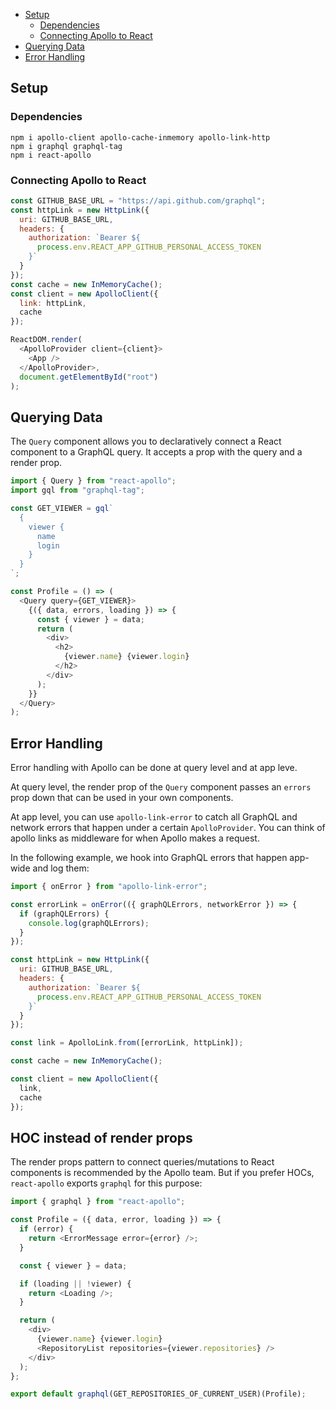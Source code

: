 - [Setup](#setup)
  - [Dependencies](#dependencies)
  - [Connecting Apollo to React](#connecting-apollo-to-react)
- [Querying Data](#querying-data)
- [Error Handling](#error-handling)

## Setup

### Dependencies

```
npm i apollo-client apollo-cache-inmemory apollo-link-http
npm i graphql graphql-tag
npm i react-apollo
```

### Connecting Apollo to React

```js
const GITHUB_BASE_URL = "https://api.github.com/graphql";
const httpLink = new HttpLink({
  uri: GITHUB_BASE_URL,
  headers: {
    authorization: `Bearer ${
      process.env.REACT_APP_GITHUB_PERSONAL_ACCESS_TOKEN
    }`
  }
});
const cache = new InMemoryCache();
const client = new ApolloClient({
  link: httpLink,
  cache
});

ReactDOM.render(
  <ApolloProvider client={client}>
    <App />
  </ApolloProvider>,
  document.getElementById("root")
);
```

## Querying Data

The `Query` component allows you to declaratively connect a React component to a GraphQL query. It accepts a prop with the query and a render prop.

```js
import { Query } from "react-apollo";
import gql from "graphql-tag";

const GET_VIEWER = gql`
  {
    viewer {
      name
      login
    }
  }
`;

const Profile = () => (
  <Query query={GET_VIEWER}>
    {({ data, errors, loading }) => {
      const { viewer } = data;
      return (
        <div>
          <h2>
            {viewer.name} {viewer.login}
          </h2>
        </div>
      );
    }}
  </Query>
);
```

## Error Handling

Error handling with Apollo can be done at query level and at app leve.

At query level, the render prop of the `Query` component passes an `errors` prop down that can be used in your own components.

At app level, you can use `apollo-link-error` to catch all GraphQL and network errors that happen under a certain `ApolloProvider`. You can think of apollo links as middleware for when Apollo makes a request.

In the following example, we hook into GraphQL errors that happen app-wide and log them:

```js
import { onError } from "apollo-link-error";

const errorLink = onError(({ graphQLErrors, networkError }) => {
  if (graphQLErrors) {
    console.log(graphQLErrors);
  }
});

const httpLink = new HttpLink({
  uri: GITHUB_BASE_URL,
  headers: {
    authorization: `Bearer ${
      process.env.REACT_APP_GITHUB_PERSONAL_ACCESS_TOKEN
    }`
  }
});

const link = ApolloLink.from([errorLink, httpLink]);

const cache = new InMemoryCache();

const client = new ApolloClient({
  link,
  cache
});
```

## HOC instead of render props

The render props pattern to connect queries/mutations to React components is recommended by the Apollo team. But if you prefer HOCs, `react-apollo` exports `graphql` for this purpose:

```js
import { graphql } from "react-apollo";

const Profile = ({ data, error, loading }) => {
  if (error) {
    return <ErrorMessage error={error} />;
  }

  const { viewer } = data;

  if (loading || !viewer) {
    return <Loading />;
  }

  return (
    <div>
      {viewer.name} {viewer.login}
      <RepositoryList repositories={viewer.repositories} />
    </div>
  );
};

export default graphql(GET_REPOSITORIES_OF_CURRENT_USER)(Profile);
```
